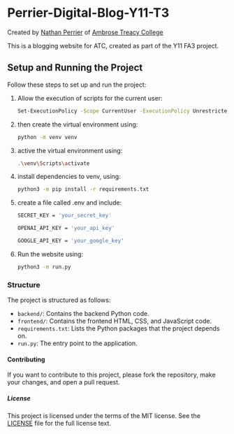 # Perrier-Digital-Blog-Y11-T3

Created by [Nathan Perrier](https://github.com/nathan-perrier23) of [Ambrose Treacy College](https://www.atc.qld.edu.au/)

This is a blogging website for ATC, created as part of the Y11 FA3 project. 

## Setup and Running the Project

Follow these steps to set up and run the project:

1. Allow the execution of scripts for the current user:

    ```sh
    Set-ExecutionPolicy -Scope CurrentUser -ExecutionPolicy Unrestricted -Force
    ```

2. then create the virtual environment using: 

    ```sh
    python -m venv venv   
    ```      

3. active the virtual environment using:

    ```sh
    .\venv\Scripts\activate 
    ```

4. install dependencies to venv, using:

    ```sh
    python3 -m pip install -r requirements.txt
    ```

5. create a file called .env and include:

    ```sh
    SECRET_KEY = 'your_secret_key'

    OPENAI_API_KEY = 'your_api_key'

    GOOGLE_API_KEY = 'your_google_key'
    ```

5. Run the website using:

    ```sh
    python3 -m run.py
    ```

### Structure

The project is structured as follows:

- `backend/`: Contains the backend Python code.
- `frontend/`: Contains the frontend HTML, CSS, and JavaScript code.
- `requirements.txt`: Lists the Python packages that the project depends on.
- `run.py`: The entry point to the application.


#### Contributing

If you want to contribute to this project, please fork the repository, make your changes, and open a pull request. 

##### License

This project is licensed under the terms of the MIT license. See the [LICENSE](LICENSE.md) file for the full license text.
